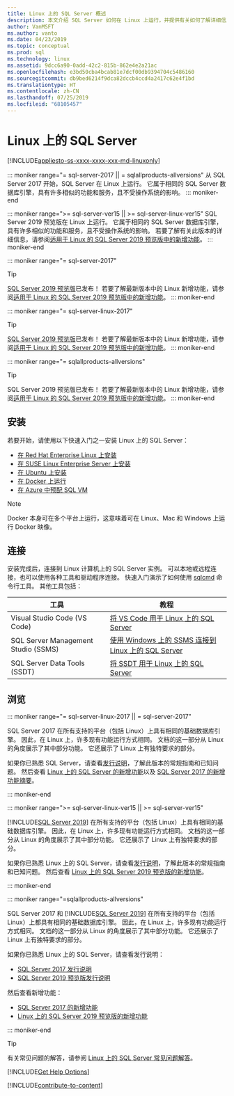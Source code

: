 ```yaml
---
title: Linux 上的 SQL Server 概述
description: 本文介绍 SQL Server 如何在 Linux 上运行，并提供有关如何了解详细信息的信息。
author: VanMSFT
ms.author: vanto
ms.date: 04/23/2019
ms.topic: conceptual
ms.prod: sql
ms.technology: linux
ms.assetid: 9dcc6a90-0add-42c2-815b-862e4e2a21ac
ms.openlocfilehash: e3bd50cba4bcab81e7dcf00db9394704c5486160
ms.sourcegitcommit: db9bed6214f9dca82dccb4ccd4a2417c62e4f1bd
ms.translationtype: HT
ms.contentlocale: zh-CN
ms.lasthandoff: 07/25/2019
ms.locfileid: "68105457"
---
```

# <a name="sql-server-on-linux"></a>Linux 上的 SQL Server

[!INCLUDE[appliesto-ss-xxxx-xxxx-xxx-md-linuxonly](../includes/appliesto-ss-xxxx-xxxx-xxx-md-linuxonly.md)]

::: moniker range="= sql-server-2017 || = sqlallproducts-allversions"
从 SQL Server 2017 开始，SQL Server 在 Linux 上运行。 它属于相同的 SQL Server 数据库引擎，具有许多相似的功能和服务，且不受操作系统的影响。
::: moniker-end

::: moniker range=">= sql-server-ver15 || >= sql-server-linux-ver15"
SQL Server 2019 预览版在 Linux 上运行。 它属于相同的 SQL Server 数据库引擎，具有许多相似的功能和服务，且不受操作系统的影响。 若要了解有关此版本的详细信息，请参阅[适用于 Linux 的 SQL Server 2019 预览版中的新增功能](../sql-server/what-s-new-in-sql-server-ver15.md#sql-server-on-linux)。
::: moniker-end

::: moniker range="= sql-server-2017"
> [!TIP]
> [SQL Server 2019 预览版](sql-server-linux-overview.md?view=sql-server-ver15)已发布！ 若要了解最新版本中的 Linux 新增功能，请参阅[适用于 Linux 的 SQL Server 2019 预览版中的新增功能](../sql-server/what-s-new-in-sql-server-ver15.md?view=sql-server-ver15#sql-server-on-linux)。
::: moniker-end

::: moniker range="= sql-server-linux-2017"
> [!TIP]
> [SQL Server 2019 预览版](sql-server-linux-overview.md?view=sql-server-linux-ver15)已发布！ 若要了解最新版本中的 Linux 新增功能，请参阅[适用于 Linux 的 SQL Server 2019 预览版中的新增功能](../sql-server/what-s-new-in-sql-server-ver15.md?view=sql-server-linux-ver15#sql-server-on-linux)。
::: moniker-end

::: moniker range="= sqlallproducts-allversions"
> [!TIP]
> SQL Server 2019 预览版已发布！ 若要了解最新版本中的 Linux 新增功能，请参阅[适用于 Linux 的 SQL Server 2019 预览版中的新增功能](../sql-server/what-s-new-in-sql-server-ver15.md#sql-server-on-linux)。
::: moniker-end

## <a name="install"></a>安装

若要开始，请使用以下快速入门之一安装 Linux 上的 SQL Server：

- [在 Red Hat Enterprise Linux 上安装](quickstart-install-connect-red-hat.md)
- [在 SUSE Linux Enterprise Server 上安装](quickstart-install-connect-suse.md)
- [在 Ubuntu 上安装](quickstart-install-connect-ubuntu.md)
- [在 Docker 上运行](quickstart-install-connect-docker.md)
- [在 Azure 中预配 SQL VM](/azure/virtual-machines/linux/sql/provision-sql-server-linux-virtual-machine?toc=/sql/toc/toc.json)

> [!NOTE]
> Docker 本身可在多个平台上运行，这意味着可在 Linux、Mac 和 Windows 上运行 Docker 映像。

## <a name="connect"></a>连接

安装完成后，连接到 Linux 计算机上的 SQL Server 实例。 可以本地或远程连接，也可以使用各种工具和驱动程序连接。 快速入门演示了如何使用 [sqlcmd](sql-server-linux-setup-tools.md) 命令行工具。 其他工具包括：

| 工具 | 教程 |
|-----|-----|
| Visual Studio Code (VS Code) | [将 VS Code 用于 Linux 上的 SQL Server](sql-server-linux-develop-use-vscode.md) |
| SQL Server Management Studio (SSMS) | [使用 Windows 上的 SSMS 连接到 Linux 上的 SQL Server](sql-server-linux-manage-ssms.md) |
| SQL Server Data Tools (SSDT) | [将 SSDT 用于 Linux 上的 SQL Server](sql-server-linux-develop-use-ssdt.md) |

## <a name="explore"></a>浏览

<!--SQL Server 2017 on Linux-->
::: moniker range="= sql-server-linux-2017 || = sql-server-2017"

SQL Server 2017 在所有支持的平台（包括 Linux）上具有相同的基础数据库引擎。 因此，在 Linux 上，许多现有功能运行方式相同。 文档的这一部分从 Linux 的角度展示了其中部分功能。 它还展示了 Linux 上有独特要求的部分。

如果你已熟悉 SQL Server，请查看[发行说明](sql-server-linux-release-notes.md)，了解此版本的常规指南和已知问题。 然后查看 [Linux 上的 SQL Server 的新增功能](sql-server-linux-whats-new.md)以及 [SQL Server 2017 的新增功能摘要](../sql-server/what-s-new-in-sql-server-2017.md)。

::: moniker-end
<!--SQL Server 2019 on Linux-->
::: moniker range=">= sql-server-linux-ver15 || >= sql-server-ver15"

[!INCLUDE[SQL Server 2019](../includes/sssqlv15-md.md)] 在所有支持的平台（包括 Linux）上具有相同的基础数据库引擎。 因此，在 Linux 上，许多现有功能运行方式相同。 文档的这一部分从 Linux 的角度展示了其中部分功能。 它还展示了 Linux 上有独特要求的部分。

如果你已熟悉 Linux 上的 SQL Server，请查看[发行说明](sql-server-linux-release-notes-2019.md)，了解此版本的常规指南和已知问题。 然后查看 [Linux 上的 SQL Server 2019 预览版的新增功能](../sql-server/what-s-new-in-sql-server-ver15.md?view=sql-server-ver15)。

::: moniker-end

<!--SQL Server All Versions-->
::: moniker range="=sqlallproducts-allversions"

SQL Server 2017 和 [!INCLUDE[SQL Server 2019](../includes/sssqlv15-md.md)] 在所有支持的平台（包括 Linux）上都具有相同的基础数据库引擎。 因此，在 Linux 上，许多现有功能运行方式相同。 文档的这一部分从 Linux 的角度展示了其中部分功能。 它还展示了 Linux 上有独特要求的部分。

如果你已熟悉 Linux 上的 SQL Server，请查看发行说明：

- [SQL Server 2017 发行说明](sql-server-linux-release-notes.md)
- [SQL Server 2019 预览版发行说明](sql-server-linux-release-notes-2019.md)

然后查看新增功能：

- [SQL Server 2017 的新增功能](sql-server-linux-whats-new.md)
- [Linux 上的 SQL Server 2019 预览版的新增功能](../sql-server/what-s-new-in-sql-server-ver15.md#sql-server-on-linux)

::: moniker-end

> [!TIP]
> 有关常见问题的解答，请参阅 [Linux 上的 SQL Server 常见问题解答](sql-server-linux-faq.md)。

[!INCLUDE[Get Help Options](../includes/paragraph-content/get-help-options.md)]

[!INCLUDE[contribute-to-content](../includes/paragraph-content/contribute-to-content.md)]
